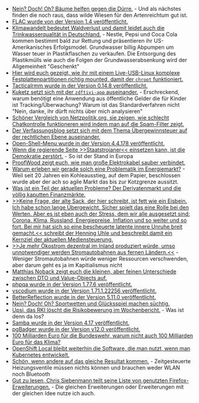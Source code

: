 * [Nein? Doch! Oh? Bäume helfen gegen die Dürre.](https://www.youtube.com/watch?v=WP570wLDVkE) - Und als nächstes finden die noch raus, dass wilde Wiesen für den Artenreichtum gut ist.
* [FLAC wurde von der Version 1.4 veröffentlicht.](https://www.phoronix.com/news/FLAC-1.4-Released)
* [Klimawandelt bedeutet Waldverlust und damit leidet auch die Trinkwasserqualität in Deutschland.](https://www.sonnenseite.com/de/umwelt/trinkwasserqualitaet-leidet-unter-klimawandel/) - Nestle, Pepsi und Coca Cola kommen bestimmt bald zur Rettung und präsentieren ihr US-Amerikanisches Erfolgsmodel. Grundwasser billig Abpumpen um Wasser teuer in Plastikflaschen zu verkaufen. Die Entsorgung des Plastikmülls wie auch die Folgen der Grundwasserabsenkung wird der Allgemeinheit "Geschenkt"
* [Hier wird euch gezeigt, wie ihr mit einem Live-USB-Linux komplexe Festplattenpartitionen richtig mounted, damit der `chroot` funktioniert.](https://opensource.com/article/22/9/recover-linux-system-live-usb)
* [Tacticalrmm wurde in der Version 0.14.8 veröffentlicht.](https://github.com/amidaware/tacticalrmm/releases/tag/v0.14.8)
* [Kuketz setzt sich mit der `zdftivi-app` auseinander.](https://www.kuketz-blog.de/zdftivi-app-consent-banner-und-tracking-bei-zielgruppe-kinder-jugendliche/) - Erschreckend, warum benötigt eine Anwendung aus öffentliche Gelder die für Kinder ist Tracking/Überwachung? Warum ist das Standardverfahren nicht "Nein, danke, ihr dürft nichts über mich analysieren"
* [Schöner Vergleich von Netzpolitik.org, sie zeigen, wie schlecht Chatkontrolle funktioneren wird indem man auf die Spam-Filter zeigt.](https://netzpolitik.org/2022/chatkontrolle-interne-dokumente-zeigen-wie-gespalten-die-eu-staaten-sind/)
* [Der Verfassungsblog setzt sich mit dem Thema Übergewinnsteuer auf der rechtlichen Ebene auseinander.](https://verfassungsblog.de/ubergewinnsteuer-durch-die-hintertur/)
* [Open-Shell-Menu wurde in der Version 4.4.178 veröffentlicht.](https://github.com/Open-Shell/Open-Shell-Menu/releases/tag/v4.4.178)
* [Wenn die regierende Seite >>Staatstrojaner<< einsetzen kann, ist die Demokratie zerstört.](https://netzpolitik.org/2022/staatstrojaner-untersuchungsausschuss-die-eu-kommission-verschweigt-wie-oft-sie-gehackt-wurde/) - So ist der Stand in Europa
* [ProofWood zeigt euch, wie man große Elektrokabel sauber verbindet.](https://www.youtube.com/watch?v=vWOcvb4maIE)
* [Warum erleben wir gerade solch eine Problematik im Energiemarkt?](https://verfassungsblog.de/jetzt-das-strommarktdesign-auf-erneuerbare-ausrichten/) - Weil seit 20 Jahren ein Kohleausstieg, auf dem Papier, beschlossen wurde aber der ach so agile Markt das bis zur Kotzgrenze aussitzt.
* [Was ist ein Teil der aktuellen Probleme? Der Derivatenmarkt und die völlig kaputten Finanzmärkte.](https://www.youtube.com/watch?v=XwBHt6Ogqa4)
* [>>Keine Frage, der alte Sack, der hier schreibt, ist fett wie ein Eisbein. Ich habe schon lange Übergewicht. Sicher spielt das eine Rolle bei den Werten. Aber es ist eben auch der Stress, dem wir alle ausgesetzt sind: Corona, Klima, Russland, Energiepreise, Inflation und so weiter und so fort. Bei mir hat sich so eine bescheuerte latente innere Unruhe breit gemacht.<< schreibt der Henning Uhle und beschreibt damit ein Kernziel der aktuellen Mediensteuerung.](https://www.henning-uhle.eu/allgemein/funktionieren-niemand-ist-eine-maschine?pk_campaign=feed&pk_kwd=funktionieren-niemand-ist-eine-maschine)
* [>>Je mehr Ökostrom dezentral im Inland produziert würde, umso unnotwendiger werden Stromautobahnen aus fernen Ländern.<<](https://www.sonnenseite.com/de/energie/irrationale-energiewelt/) - Weniger Stromautobahnen würde weniger Ressourcen verschwenden, aber darum geht es ja im Kapitialismus nicht
* [Matthias Noback zeigt euch die kleinen, aber feinen Unterschiede zwischen DTO und Value-Objects auf.](https://matthiasnoback.nl/2022/09/is-it-a-dto-or-a-value-object/)
* [phpqa wurde in der Version 1.77.6 veröffentlicht.](https://github.com/jakzal/phpqa/releases/tag/v1.77.6)
* [vscodium wurde in der Version 1.71.1.22256 veröffentlicht.](https://github.com/VSCodium/vscodium/releases/tag/1.71.1.22256)
* [BetterReflection wurde in der Version 5.11.0 veröffentlicht.](https://github.com/Roave/BetterReflection/releases/tag/5.11.0)
* [Nein? Doch! Oh? Sportwetten und Glücksspiel machen süchtig.](https://www.youtube.com/watch?v=961ZjIij3UA)
* [Upsi, das RKI löscht die Risikobewerung im Wochenbericht.](https://impfentscheidung.online/rki-loescht-risikobewertung-im-wochenbericht/) - Was ist denn da los?
* [Samba wurde in der Version 4.17 veröffentlicht.](https://www.phoronix.com/news/Samba-4.17-Released)
* [pgBadger wurde in der Version v12.0 veröffentlicht.](https://www.postgresql.org/about/news/pgbadger-v120-released-2509/)
* [100 Milliarden Euro für die Bundeswehr, warum nicht auch 100 Milliarden Euro für das Klima?](https://www.sonnenseite.com/de/politik/100-milliarden-fuer-klima-und-sicherheit-jetzt/)
* [OpenShift Local bleibt weiterhin die Software, die man nutzt, wenn man Kubernetes entwickelt.](https://www.opensourcerers.org/2022/09/13/openshift-local-or-single-node-openshift/)
* [Schön,  wenn andere auf das gleiche Resultat kommen.](https://www.kuketz-blog.de/smarte-und-zentrale-heizungssteuerung-danke-ich-verzichte/) - Zeitgesteuerte Heizungsventile müssen nichts können und brauchen weder WLAN noch Bluetooth
* [Gut zu lesen, Chris Siebenmann teilt seine Liste von genutzten Firefox-Erweiterungen.](https://utcc.utoronto.ca/~cks/space/blog/web/Firefox104AddonsUnchanged) - Die gleichen Erweiterungen oder Erweiterungen mit der gleichen Idee nutze ich auch.
